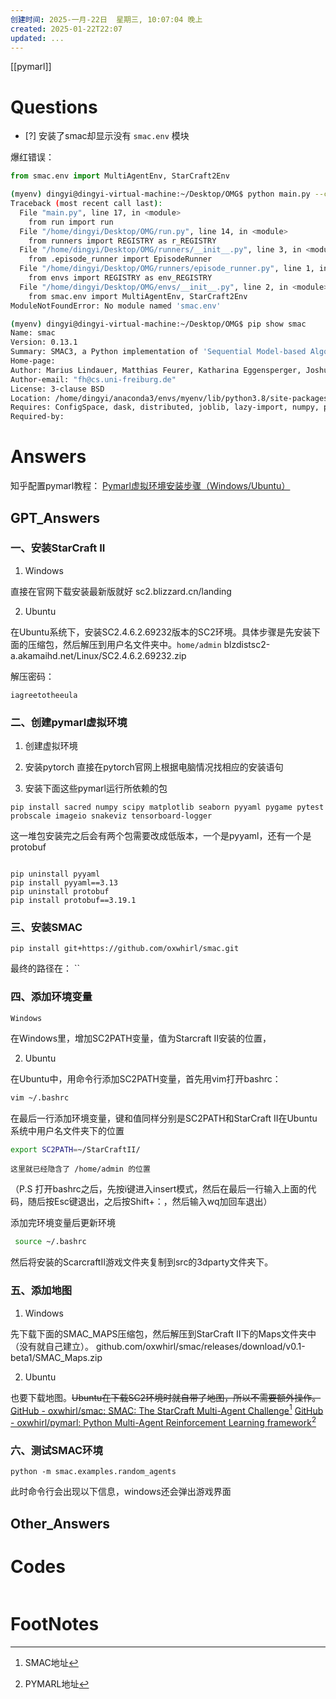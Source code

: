 ```yaml
---
创建时间: 2025-一月-22日  星期三, 10:07:04 晚上
created: 2025-01-22T22:07
updated: ...
---
```

[[pymarl]]

# Questions

- [?] 安装了smac却显示没有 `smac.env` 模块

爆红错误：
```python
from smac.env import MultiAgentEnv, StarCraft2Env
```

```bash
(myenv) dingyi@dingyi-virtual-machine:~/Desktop/OMG$ python main.py --config=4iql3qmix1iql_omg --multi_algs --env-config=sc2 with env_args.map_name=8m
Traceback (most recent call last):
  File "main.py", line 17, in <module>
    from run import run
  File "/home/dingyi/Desktop/OMG/run.py", line 14, in <module>
    from runners import REGISTRY as r_REGISTRY
  File "/home/dingyi/Desktop/OMG/runners/__init__.py", line 3, in <module>
    from .episode_runner import EpisodeRunner
  File "/home/dingyi/Desktop/OMG/runners/episode_runner.py", line 1, in <module>
    from envs import REGISTRY as env_REGISTRY
  File "/home/dingyi/Desktop/OMG/envs/__init__.py", line 2, in <module>
    from smac.env import MultiAgentEnv, StarCraft2Env
ModuleNotFoundError: No module named 'smac.env'

(myenv) dingyi@dingyi-virtual-machine:~/Desktop/OMG$ pip show smac
Name: smac
Version: 0.13.1
Summary: SMAC3, a Python implementation of 'Sequential Model-based Algorithm Configuration'.
Home-page: 
Author: Marius Lindauer, Matthias Feurer, Katharina Eggensperger, Joshua Marben,  \
Author-email: "fh@cs.uni-freiburg.de"
License: 3-clause BSD
Location: /home/dingyi/anaconda3/envs/myenv/lib/python3.8/site-packages
Requires: ConfigSpace, dask, distributed, joblib, lazy-import, numpy, psutil, pynisher, pyrfr, scikit-learn, scipy
Required-by: 

```

# Answers
知乎配置pymarl教程： [Pymarl虚拟环境安装步骤（Windows/Ubuntu）](https://zhuanlan.zhihu.com/p/542727892)

## GPT_Answers
### 一、安装StarCraft II

1. Windows

直接在官网下载安装最新版就好
sc2.blizzard.cn/landing

2. Ubuntu

在Ubuntu系统下，安装SC2.4.6.2.69232版本的SC2环境。具体步骤是先安装下面的压缩包，然后解压到用户名文件夹中。`home/admin`
blzdistsc2-a.akamaihd.net/Linux/SC2.4.6.2.69232.zip

解压密码：
```text
iagreetotheeula
```
### 二、创建pymarl虚拟环境

1. 创建虚拟环境

2. 安装pytorch
   直接在pytorch官网上根据电脑情况找相应的安装语句

3. 安装下面这些pymarl运行所依赖的包


```
pip install sacred numpy scipy matplotlib seaborn pyyaml pygame pytest probscale imageio snakeviz tensorboard-logger
```


这一堆包安装完之后会有两个包需要改成低版本，一个是pyyaml，还有一个是protobuf

```

pip uninstall pyyaml
pip install pyyaml==3.13
pip uninstall protobuf
pip install protobuf==3.19.1
```


### 三、安装SMAC


```
pip install git+https://github.com/oxwhirl/smac.git
```

最终的路径在： ``

### 四、添加环境变量

    Windows

在Windows里，增加SC2PATH变量，值为Starcraft II安装的位置，

2. Ubuntu

在Ubuntu中，用命令行添加SC2PATH变量，首先用vim打开bashrc：


```bash
vim ~/.bashrc
```


在最后一行添加环境变量，键和值同样分别是SC2PATH和StarCraft II在Ubuntu系统中用户名文件夹下的位置


```bash 
export SC2PATH=~/StarCraftII/
```

```ad-note
这里就已经隐含了 /home/admin 的位置
```
（P.S 打开bashrc之后，先按i键进入insert模式，然后在最后一行输入上面的代码，随后按Esc键退出，之后按Shift+：，然后输入wq加回车退出）

添加完环境变量后更新环境


```bash
 source ~/.bashrc
```


然后将安装的ScarcraftII游戏文件夹复制到src的3dparty文件夹下。

### 五、添加地图

1. Windows

先下载下面的SMAC_MAPS压缩包，然后解压到StarCraft II下的Maps文件夹中（没有就自己建立）。
github.com/oxwhirl/smac/releases/download/v0.1-beta1/SMAC_Maps.zip

2. Ubuntu

也要下载地图。~~Ubuntu在下载SC2环境时就自带了地图，所以不需要额外操作。~~
[GitHub - oxwhirl/smac: SMAC: The StarCraft Multi-Agent Challenge](https://github.com/oxwhirl/smac)[^1]
[GitHub - oxwhirl/pymarl: Python Multi-Agent Reinforcement Learning framework](https://github.com/oxwhirl/pymarl)[^2]

### 六、测试SMAC环境

`python -m smac.examples.random_agents`

此时命令行会出现以下信息，windows还会弹出游戏界面

## Other_Answers


# Codes

```python

```


# FootNotes

[^1]: SMAC地址
[^2]: PYMARL地址